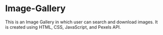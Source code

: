 # Image-Gallery
 This is an Image Gallery in which user can search and download images. It is created using HTML, CSS, JavaScript, and Pexels API.
